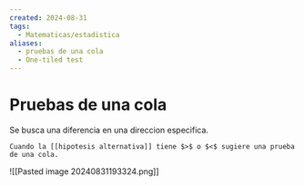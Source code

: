 ```yaml
---
created: 2024-08-31
tags:
  - Matematicas/estadistica
aliases:
  - pruebas de una cola
  - One-tiled test
---
```

# Pruebas de una cola
Se busca una diferencia en una direccion especifica.

```ad-tip
Cuando la [[hipotesis alternativa]] tiene $>$ o $<$ sugiere una prueba de una cola.

```


![[Pasted image 20240831193324.png]]